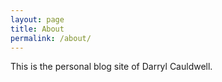 ```yaml
---
layout: page
title: About
permalink: /about/
---
```


This is the personal blog site of Darryl Cauldwell.